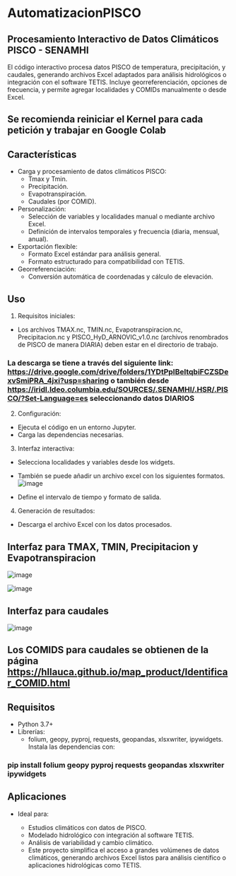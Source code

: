 # AutomatizacionPISCO
## Procesamiento Interactivo de Datos Climáticos PISCO - SENAMHI
El código interactivo procesa datos PISCO de temperatura, precipitación, y caudales, generando archivos Excel adaptados para análisis hidrológicos o integración con el software TETIS. Incluye georreferenciación, opciones de frecuencia, y permite agregar localidades y COMIDs manualmente o desde Excel.
## Se recomienda reiniciar el Kernel para cada petición y trabajar en Google Colab
## Características
* Carga y procesamiento de datos climáticos PISCO:
  * Tmax y Tmin.
  * Precipitación.
  * Evapotranspiración.
  * Caudales (por COMID).
* Personalización:
  * Selección de variables y localidades manual o mediante archivo Excel.
  * Definición de intervalos temporales y frecuencia (diaria, mensual, anual).
* Exportación flexible:
  * Formato Excel estándar para análisis general.
  * Formato estructurado para compatibilidad con TETIS.
* Georreferenciación:
  * Conversión automática de coordenadas y cálculo de elevación.
## Uso
1. Requisitos iniciales:
* Los archivos TMAX.nc, TMIN.nc, Evapotranspiracion.nc, Precipitacion.nc y PISCO_HyD_ARNOVIC_v1.0.nc (archivos renombrados de PISCO de manera DIARIA) deben estar en el directorio de trabajo.
 ### La descarga se tiene a través del siguiente link: https://drive.google.com/drive/folders/1YDtPpIBeltqbiFCZSDexvSmiPRA_4jxi?usp=sharing o también desde https://iridl.ldeo.columbia.edu/SOURCES/.SENAMHI/.HSR/.PISCO/?Set-Language=es seleccionando datos DIARIOS
2. Configuración:
* Ejecuta el código en un entorno Jupyter.
* Carga las dependencias necesarias.
3. Interfaz interactiva:
* Selecciona localidades y variables desde los widgets.
* También se puede añadir un archivo excel con los siguientes formatos.
  ![image](https://github.com/user-attachments/assets/b7885730-a125-427c-8d30-63ba1108d907)
  
* Define el intervalo de tiempo y formato de salida.
4. Generación de resultados:
* Descarga el archivo Excel con los datos procesados.


## Interfaz para TMAX, TMIN, Precipitacion y Evapotranspiracion
![image](https://github.com/user-attachments/assets/a119b1fc-a2d4-4a27-b346-ef619fdb0b85)

![image](https://github.com/user-attachments/assets/395f25cc-511d-42fe-b44f-64be3aa3a835)

## Interfaz para caudales
![image](https://github.com/user-attachments/assets/4d30ecb7-35ef-4678-9ce0-327c01c4f45d)

## Los COMIDS para caudales se obtienen de la página https://hllauca.github.io/map_product/Identificar_COMID.html
## Requisitos
* Python 3.7+
* Librerías:
  * folium, geopy, pyproj, requests, geopandas, xlsxwriter, ipywidgets.
Instala las dependencias con:
### pip install folium geopy pyproj requests geopandas xlsxwriter ipywidgets

## Aplicaciones
* Ideal para:

  * Estudios climáticos con datos de PISCO.
  * Modelado hidrológico con integración al software TETIS.
  * Análisis de variabilidad y cambio climático.
  * Este proyecto simplifica el acceso a grandes volúmenes de datos climáticos, generando archivos Excel listos para análisis científico o aplicaciones hidrológicas como TETIS.
